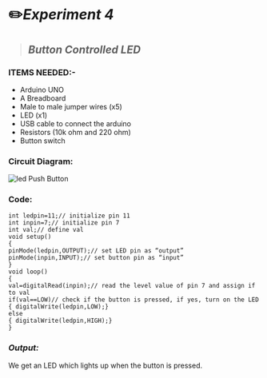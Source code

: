 # ✏️***Experiment 4***
> ## ***Button Controlled LED***
### __ITEMS NEEDED:-__
* Arduino UNO
* A Breadboard
* Male to male jumper wires (x5)
* LED (x1)
* USB cable to connect the arduino
* Resistors (10k ohm and 220 ohm)
* Button switch

### Circuit Diagram:

![led Push Button](https://user-images.githubusercontent.com/81525399/150303164-818cfd4a-7a89-43e0-b830-79d2de33d081.jpg)



### Code:

 ```
 int ledpin=11;// initialize pin 11
int inpin=7;// initialize pin 7
int val;// define val
void setup()
{
pinMode(ledpin,OUTPUT);// set LED pin as “output”
pinMode(inpin,INPUT);// set button pin as “input”
}
void loop()
{
val=digitalRead(inpin);// read the level value of pin 7 and assign if to val
if(val==LOW)// check if the button is pressed, if yes, turn on the LED
{ digitalWrite(ledpin,LOW);}
else
{ digitalWrite(ledpin,HIGH);}
}

```
### _Output:_
We get an LED which lights up when the button is pressed.

<iframe width="560" height="315" src="       " title="YouTube video player" frameborder="0" allow="accelerometer; autoplay; clipboard-write; encrypted-media; gyroscope; picture-in-picture" allowfullscreen></iframe>


